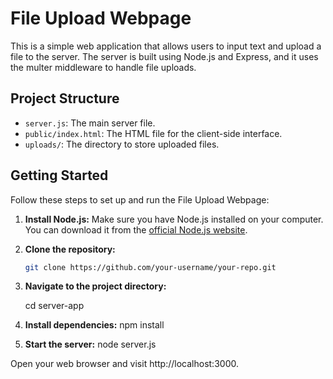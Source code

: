 # File Upload Webpage

This is a simple web application that allows users to input text and upload a file to the server. The server is built using Node.js and Express, and it uses the multer middleware to handle file uploads.

## Project Structure

- `server.js`: The main server file.
- `public/index.html`: The HTML file for the client-side interface.
- `uploads/`: The directory to store uploaded files.

## Getting Started

Follow these steps to set up and run the File Upload Webpage:

1. **Install Node.js:**
   Make sure you have Node.js installed on your computer. You can download it from the [official Node.js website](https://nodejs.org/).

2. **Clone the repository:**
   ```bash
   git clone https://github.com/your-username/your-repo.git

3. **Navigate to the project directory:**

    cd server-app 
4. **Install dependencies:**
    npm install

5. **Start the server:**
    node server.js

Open your web browser and visit http://localhost:3000.
